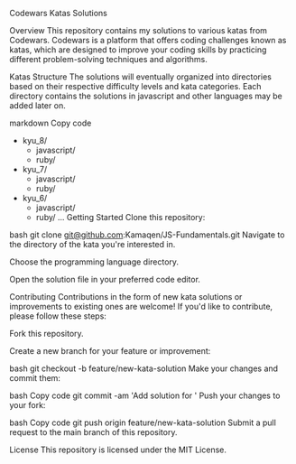 Codewars Katas Solutions

Overview
This repository contains my solutions to various katas from Codewars. Codewars is a platform that offers coding challenges known as katas, which are designed to improve your coding skills by practicing different problem-solving techniques and algorithms.

Katas Structure
The solutions will eventually organized into directories based on their respective difficulty levels and kata categories. Each directory contains the solutions in javascript and other languages may be added later on.

markdown
Copy code
- kyu_8/
  - javascript/
  - ruby/
- kyu_7/
  - javascript/
  - ruby/
- kyu_6/
  - javascript/
  - ruby/
...
Getting Started
Clone this repository:

bash
git clone git@github.com:Kamaqen/JS-Fundamentals.git
Navigate to the directory of the kata you're interested in.

Choose the programming language directory.

Open the solution file in your preferred code editor.

Contributing
Contributions in the form of new kata solutions or improvements to existing ones are welcome! If you'd like to contribute, please follow these steps:

Fork this repository.

Create a new branch for your feature or improvement:

bash
git checkout -b feature/new-kata-solution
Make your changes and commit them:

bash
Copy code
git commit -am 'Add solution for <kata-name>'
Push your changes to your fork:

bash
Copy code
git push origin feature/new-kata-solution
Submit a pull request to the main branch of this repository.

License
This repository is licensed under the MIT License.

